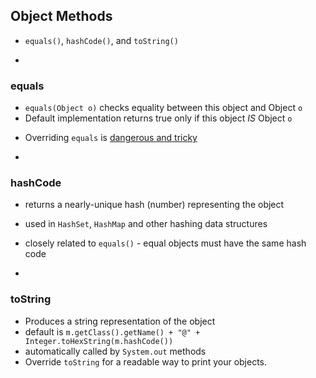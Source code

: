 ## Object Methods

- `equals()`, `hashCode()`, and `toString()`

-

### equals

- `equals(Object o)` checks equality between this object and Object `o`
- Default implementation returns true only if this object *IS* Object `o`
<!---
- Mutable objects should keep default implementation, immutable objects may override
--->
- Overriding `equals` is [dangerous and tricky](http://www.artima.com/lejava/articles/equality.html)

-

### hashCode

- returns a nearly-unique hash (number) representing the object
- used in `HashSet`, `HashMap` and other hashing data structures
- closely related to `equals()` - equal objects must have the same hash code

-

### toString

- Produces a string representation of the object
- default is `m.getClass().getName() + "@" + Integer.toHexString(m.hashCode())`
- automatically called by `System.out` methods
- Override `toString` for a readable way to print your objects.
